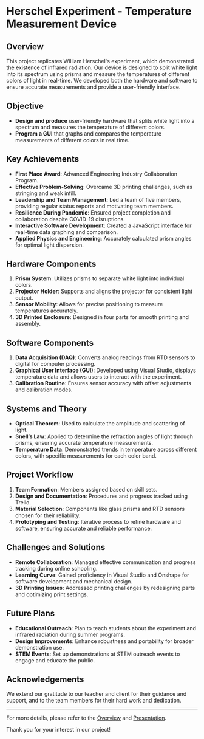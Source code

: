 # Herschel Experiment - Temperature Measurement Device

## Overview

This project replicates William Herschel's experiment, which demonstrated the existence of infrared radiation. Our device is designed to split white light into its spectrum using prisms and measure the temperatures of different colors of light in real-time. We developed both the hardware and software to ensure accurate measurements and provide a user-friendly interface.

## Objective

- **Design and produce** user-friendly hardware that splits white light into a spectrum and measures the temperature of different colors.
- **Program a GUI** that graphs and compares the temperature measurements of different colors in real time.

## Key Achievements

- **First Place Award**: Advanced Engineering Industry Collaboration Program.
- **Effective Problem-Solving**: Overcame 3D printing challenges, such as stringing and weak infill.
- **Leadership and Team Management**: Led a team of five members, providing regular status reports and motivating team members.
- **Resilience During Pandemic**: Ensured project completion and collaboration despite COVID-19 disruptions.
- **Interactive Software Development**: Created a JavaScript interface for real-time data graphing and comparison.
- **Applied Physics and Engineering**: Accurately calculated prism angles for optimal light dispersion.

## Hardware Components

1. **Prism System**: Utilizes prisms to separate white light into individual colors.
2. **Projector Holder**: Supports and aligns the projector for consistent light output.
3. **Sensor Mobility**: Allows for precise positioning to measure temperatures accurately.
4. **3D Printed Enclosure**: Designed in four parts for smooth printing and assembly.

## Software Components

1. **Data Acquisition (DAQ)**: Converts analog readings from RTD sensors to digital for computer processing.
2. **Graphical User Interface (GUI)**: Developed using Visual Studio, displays temperature data and allows users to interact with the experiment.
3. **Calibration Routine**: Ensures sensor accuracy with offset adjustments and calibration modes.

## Systems and Theory

- **Optical Theorem**: Used to calculate the amplitude and scattering of light.
- **Snell’s Law**: Applied to determine the refraction angles of light through prisms, ensuring accurate temperature measurements.
- **Temperature Data**: Demonstrated trends in temperature across different colors, with specific measurements for each color band.

## Project Workflow

1. **Team Formation**: Members assigned based on skill sets.
2. **Design and Documentation**: Procedures and progress tracked using Trello.
3. **Material Selection**: Components like glass prisms and RTD sensors chosen for their reliability.
4. **Prototyping and Testing**: Iterative process to refine hardware and software, ensuring accurate and reliable performance.

## Challenges and Solutions

- **Remote Collaboration**: Managed effective communication and progress tracking during online schooling.
- **Learning Curve**: Gained proficiency in Visual Studio and Onshape for software development and mechanical design.
- **3D Printing Issues**: Addressed printing challenges by redesigning parts and optimizing print settings.

## Future Plans

- **Educational Outreach**: Plan to teach students about the experiment and infrared radiation during summer programs.
- **Design Improvements**: Enhance robustness and portability for broader demonstration use.
- **STEM Events**: Set up demonstrations at STEM outreach events to engage and educate the public.

## Acknowledgements

We extend our gratitude to our teacher and client for their guidance and support, and to the team members for their hard work and dedication.

---

For more details, please refer to the [Overview](./Overview.pdf) and [Presentation](./Presentation.pdf).

Thank you for your interest in our project!
